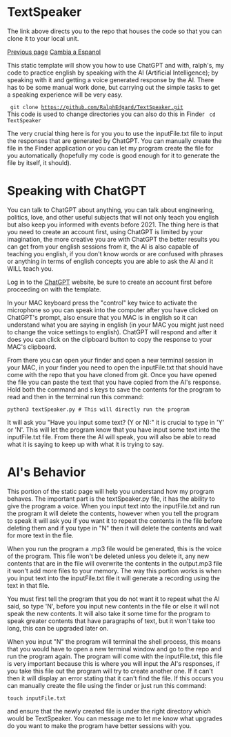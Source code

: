 # TextSpeaker

The link above directs you to the repo that houses the code so that you can clone it to your local unit.

[Previous page](/)
[Cambia a Espanol](/Spanish.md)

This static template will show you how to use ChatGPT and with, ralph's, my code to practice english by speaking with the AI (Artificial Intelligence); by speaking with it and getting a voice generated response by the AI. There has to be some manual work done, but carrying out the simple tasks to get a speaking experience will be very easy. 

<code> git clone https://github.com/RalphEdgard/TextSpeaker.git </code>
This code is used to change directories you can also do this in Finder
<code> cd TextSpeaker </code>

The very crucial thing here is for you you to use the inputFile.txt file to input the responses that are generated by ChatGPT. You can manually create the file in the Finder application or you can let my program create the file for you automatically (hopefully my code is good enough for it to generate the file by itself, it should).

# Speaking with ChatGPT
You can talk to ChatGPT about anything, you can talk about engineering, politics, love, and other useful subjects that will not only teach you english but also keep you informed with events before 2021. The thing here is that you need to create an account first, using ChatGPT is limited by your imagination, the more creative you are with ChatGPT the better results you can get from your english sessions from it, the AI is also capable of teaching you english, if you don't know words or are confused with phrases or anything in terms of english concepts you are able to ask the AI and it WILL teach you. 

Log in to the [ChatGPT](https://chat.openai.com/auth/login) website, be sure to create an account first before proceeding on with the template. 

In your MAC keyboard press the "control" key twice to activate the microphone so you can speak into the computer after you have clicked on ChatGPT's prompt, also ensure that you MAC is in english so it can understand what you are saying in english (in your MAC you might just need to change the voice settings to english). ChatGPT will respond and after it does you can click on the clipboard button to copy the response to your MAC's clipboard. 

From there you can open your finder and open a new terminal session in your MAC, in your finder you need to open the inputFile.txt that should have come with the repo that you have cloned from git. Once you have opened the file you can paste the text that you have copied from the AI's response. Hold both the command and s keys to save the contents for the program to read and then in the terminal run this command: 

``python3 textSpeaker.py # This will directly run the program``

It will ask you "Have you input some text? (Y or N):" it is crucial to type in 'Y' or 'N'. This will let the program know that you have input some text into the inputFile.txt file. From there the AI will speak, you will also be able to read what it is saying to keep up with what it is trying to say. 

# AI's Behavior 

This portion of the static page will help you understand how my program behaves. The important part is the textSpeaker.py file, it has the ability to give the program a voice. When you input text into the inputFile.txt and run the program it will delete the contents, however when you tell the program to speak it will ask you if you want it to repeat the contents in the file before deleting them and if you type in "N" then it will delete the contents and wait for more text in the file. 

When you run the program a .mp3 file would be generated, this is the voice of the program. This file won't be deleted unless you delete it, any new contents that are in the file will overwrite the contents in the output.mp3 file it won't add more files to your memory. The way this portion works is when you input text into the inputFile.txt file it will generate a recording using the text in that file. 

You must first tell the program that you do not want it to repeat what the AI said, so type 'N', before you input new contents in the file or else it will not speak the new contents. It will also take it some time for the program to speak greater contents that have paragraphs of text, but it won't take too long, this can be upgraded later on. 

When you input "N" the program will terminal the shell process, this means that you would have to open a new terminal window and go to the repo and run the program again. The program will come with the inputFile.txt, this file is very important because this is where you will input the AI's responses, if you take this file out the program will try to create another one. If it can't then it will display an error stating that it can't find the file. If this occurs you can manually create the file using the finder or just run this command: 

<code>touch inputFile.txt</code> 

and ensure that the newly created file is under the right directory which would be TextSpeaker. You can message me to let me know what upgrades do you want to make the program have better sessions with you. 
